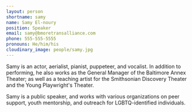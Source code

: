 ```yaml
---
layout: person
shortname: samy
name: Samy El-noury
position: Speaker
email: samy@bmoretransalliance.com
phone: 555-555-5555
pronouns: He/him/his
cloudinary_image: people/samy.jpg
---
```

Samy is an actor, aerialist, pianist, puppeteer, and vocalist. In addition to performing, he also works as the General Manager of the Baltimore Annex Theater; as well as a teaching artist for the Smithsonian Discovery Theater and the Young Playwright's Theater.

Samy is a public speaker, and works with various organizations on peer support, youth mentorship, and outreach for LGBTQ-identified individuals.
